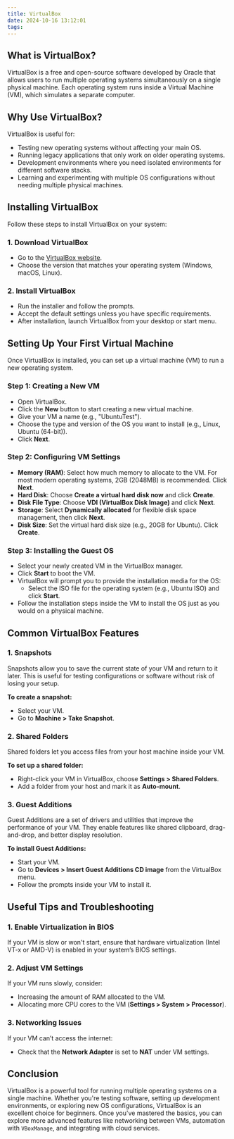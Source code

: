 ```yaml
---
title: VirtualBox
date: 2024-10-16 13:12:01
tags:
---
```


## What is VirtualBox?

VirtualBox is a free and open-source software developed by Oracle that allows users to run multiple operating systems simultaneously on a single physical machine. Each operating system runs inside a Virtual Machine (VM), which simulates a separate computer.

## Why Use VirtualBox?

VirtualBox is useful for:

- Testing new operating systems without affecting your main OS.
- Running legacy applications that only work on older operating systems.
- Development environments where you need isolated environments for different software stacks.
- Learning and experimenting with multiple OS configurations without needing multiple physical machines.

## Installing VirtualBox

Follow these steps to install VirtualBox on your system:

### 1. Download VirtualBox

- Go to the [VirtualBox website](https://www.virtualbox.org/).
- Choose the version that matches your operating system (Windows, macOS, Linux).

### 2. Install VirtualBox

- Run the installer and follow the prompts.
- Accept the default settings unless you have specific requirements.
- After installation, launch VirtualBox from your desktop or start menu.

## Setting Up Your First Virtual Machine

Once VirtualBox is installed, you can set up a virtual machine (VM) to run a new operating system.

### Step 1: Creating a New VM

- Open VirtualBox.
- Click the **New** button to start creating a new virtual machine.
- Give your VM a name (e.g., "UbuntuTest").
- Choose the type and version of the OS you want to install (e.g., Linux, Ubuntu (64-bit)).
- Click **Next**.

### Step 2: Configuring VM Settings

- **Memory (RAM)**: Select how much memory to allocate to the VM. For most modern operating systems, 2GB (2048MB) is recommended. Click **Next**.
- **Hard Disk**: Choose **Create a virtual hard disk now** and click **Create**.
- **Disk File Type**: Choose **VDI (VirtualBox Disk Image)** and click **Next**.
- **Storage**: Select **Dynamically allocated** for flexible disk space management, then click **Next**.
- **Disk Size**: Set the virtual hard disk size (e.g., 20GB for Ubuntu). Click **Create**.

### Step 3: Installing the Guest OS

- Select your newly created VM in the VirtualBox manager.
- Click **Start** to boot the VM.
- VirtualBox will prompt you to provide the installation media for the OS:
  - Select the ISO file for the operating system (e.g., Ubuntu ISO) and click **Start**.
- Follow the installation steps inside the VM to install the OS just as you would on a physical machine.

## Common VirtualBox Features

### 1. Snapshots

Snapshots allow you to save the current state of your VM and return to it later. This is useful for testing configurations or software without risk of losing your setup.

**To create a snapshot:**

- Select your VM.
- Go to **Machine > Take Snapshot**.

### 2. Shared Folders

Shared folders let you access files from your host machine inside your VM.

**To set up a shared folder:**

- Right-click your VM in VirtualBox, choose **Settings > Shared Folders**.
- Add a folder from your host and mark it as **Auto-mount**.

### 3. Guest Additions

Guest Additions are a set of drivers and utilities that improve the performance of your VM. They enable features like shared clipboard, drag-and-drop, and better display resolution.

**To install Guest Additions:**

- Start your VM.
- Go to **Devices > Insert Guest Additions CD image** from the VirtualBox menu.
- Follow the prompts inside your VM to install it.

## Useful Tips and Troubleshooting

### 1. Enable Virtualization in BIOS

If your VM is slow or won't start, ensure that hardware virtualization (Intel VT-x or AMD-V) is enabled in your system’s BIOS settings.

### 2. Adjust VM Settings

If your VM runs slowly, consider:

- Increasing the amount of RAM allocated to the VM.
- Allocating more CPU cores to the VM (**Settings > System > Processor**).

### 3. Networking Issues

If your VM can’t access the internet:

- Check that the **Network Adapter** is set to **NAT** under VM settings.

## Conclusion

VirtualBox is a powerful tool for running multiple operating systems on a single machine. Whether you're testing software, setting up development environments, or exploring new OS configurations, VirtualBox is an excellent choice for beginners. Once you've mastered the basics, you can explore more advanced features like networking between VMs, automation with `VBoxManage`, and integrating with cloud services.
